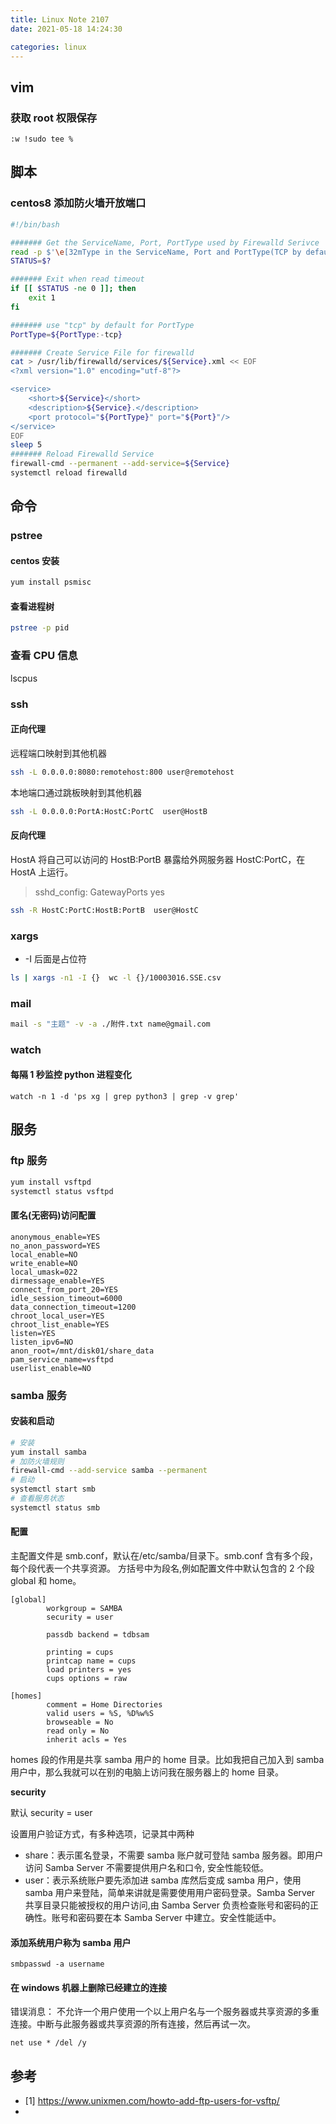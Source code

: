 ```yaml
---
title: Linux Note 2107
date: 2021-05-18 14:24:30

categories: linux
---
```


## vim

### 获取 root 权限保存

`:w !sudo tee %`

## 脚本

### centos8 添加防火墙开放端口

```bash
#!/bin/bash

####### Get the ServiceName, Port, PortType used by Firewalld Serivce
read -p $'\e[32mType in the ServiceName, Port and PortType(TCP by default) you want to add into FW by format "ServiceName startPort-endPort PortType":\e[0m' -t 30 Service Port PortType
STATUS=$?

####### Exit when read timeout
if [[ $STATUS -ne 0 ]]; then
    exit 1
fi

####### use "tcp" by default for PortType
PortType=${PortType:-tcp}

####### Create Service File for firewalld
cat > /usr/lib/firewalld/services/${Service}.xml << EOF
<?xml version="1.0" encoding="utf-8"?>

<service>
    <short>${Service}</short>
    <description>${Service}.</description>
    <port protocol="${PortType}" port="${Port}"/>
</service>
EOF
sleep 5
####### Reload Firewalld Service
firewall-cmd --permanent --add-service=${Service}
systemctl reload firewalld
```

## 命令

### pstree

#### centos 安装

```bash
yum install psmisc
```

#### 查看进程树

```bash
pstree -p pid
```

### 查看 CPU 信息

lscpus

### ssh

#### 正向代理

远程端口映射到其他机器

```bash
ssh -L 0.0.0.0:8080:remotehost:800 user@remotehost
```

本地端口通过跳板映射到其他机器

```bash
ssh -L 0.0.0.0:PortA:HostC:PortC  user@HostB
```

#### 反向代理

HostA 将自己可以访问的 HostB:PortB 暴露给外网服务器 HostC:PortC，在 HostA 上运行。

> sshd_config: GatewayPorts yes

```bash
ssh -R HostC:PortC:HostB:PortB  user@HostC
```

### xargs

- -I 后面是占位符

```bash
ls | xargs -n1 -I {}  wc -l {}/10003016.SSE.csv
```

### mail

```bash
mail -s "主题" -v -a ./附件.txt name@gmail.com
```

### watch

#### 每隔 1 秒监控 python 进程变化

```
watch -n 1 -d 'ps xg | grep python3 | grep -v grep'
```

## 服务

### ftp 服务

```bash
yum install vsftpd
systemctl status vsftpd
```

#### 匿名(无密码)访问配置

```
anonymous_enable=YES
no_anon_password=YES
local_enable=NO
write_enable=NO
local_umask=022
dirmessage_enable=YES
connect_from_port_20=YES
idle_session_timeout=6000
data_connection_timeout=1200
chroot_local_user=YES
chroot_list_enable=YES
listen=YES
listen_ipv6=NO
anon_root=/mnt/disk01/share_data
pam_service_name=vsftpd
userlist_enable=NO
```

### samba 服务

#### 安装和启动

```bash
# 安装
yum install samba
# 加防火墙规则
firewall-cmd --add-service samba --permanent
# 启动
systemctl start smb
# 查看服务状态
systemctl status smb
```

#### 配置

主配置文件是 smb.conf，默认在/etc/samba/目录下。smb.conf 含有多个段，每个段代表一个共享资源。
方括号中为段名,例如配置文件中默认包含的 2 个段 global 和 home。

```
[global]
        workgroup = SAMBA
        security = user

        passdb backend = tdbsam

        printing = cups
        printcap name = cups
        load printers = yes
        cups options = raw

[homes]
        comment = Home Directories
        valid users = %S, %D%w%S
        browseable = No
        read only = No
        inherit acls = Yes
```

homes 段的作用是共享 samba 用户的 home 目录。比如我把自己加入到 samba 用户中，那么我就可以在别的电脑上访问我在服务器上的 home 目录。

**security**

默认 security = user

设置用户验证方式，有多种选项，记录其中两种

- share：表示匿名登录，不需要 samba 账户就可登陆 samba 服务器。即用户访问 Samba Server 不需要提供用户名和口令, 安全性能较低。
- user：表示系统账户要先添加进 samba 库然后变成 samba 用户，使用 samba 用户来登陆，简单来讲就是需要使用用户密码登录。Samba Server 共享目录只能被授权的用户访问,由 Samba Server 负责检查账号和密码的正确性。账号和密码要在本 Samba Server 中建立。安全性能适中。

#### 添加系统用户称为 samba 用户

```
smbpasswd -a username
```

#### 在 windows 机器上删除已经建立的连接

错误消息： 不允许一个用户使用一个以上用户名与一个服务器或共享资源的多重连接。中断与此服务器或共享资源的所有连接，然后再试一次。

```
net use * /del /y
```

## 参考

- [1] https://www.unixmen.com/howto-add-ftp-users-for-vsftp/
-
